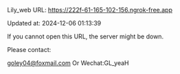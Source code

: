 Lily_web URL: https://222f-61-165-102-156.ngrok-free.app

Updated at: 2024-12-06 01:13:39

If you cannot open this URL, the server might be down.

Please contact: 

goley04@foxmail.com Or Wechat:GL_yeaH